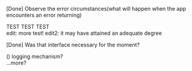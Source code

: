 [Done] Observe the error circumstances(what will happen when the app encounters an error returning)

TEST TEST TEST<br>
edit: more test!
edit2: it may have attained an adequate degree

[Done] Was that interface necessary for the moment? 


() logging mechanism?<br>
...more?

